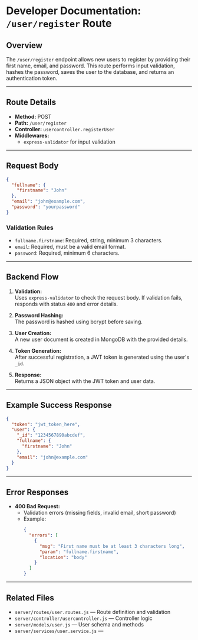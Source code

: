 # Developer Documentation: `/user/register` Route

## Overview

The `/user/register` endpoint allows new users to register by providing their first name, email, and password. This route performs input validation, hashes the password, saves the user to the database, and returns an authentication token.

---

## Route Details

- **Method:** POST  
- **Path:** `/user/register`  
- **Controller:** `usercontroller.registerUser`  
- **Middlewares:**  
  - `express-validator` for input validation

---

## Request Body

```json
{
  "fullname": {
    "firstname": "John"
  },
  "email": "john@example.com",
  "password": "yourpassword"
}
```

### Validation Rules

- `fullname.firstname`: Required, string, minimum 3 characters.
- `email`: Required, must be a valid email format.
- `password`: Required, minimum 6 characters.

---

## Backend Flow

1. **Validation:**  
   Uses `express-validator` to check the request body. If validation fails, responds with status `400` and error details.

2. **Password Hashing:**  
   The password is hashed using bcrypt before saving.

3. **User Creation:**  
   A new user document is created in MongoDB with the provided details.

4. **Token Generation:**  
   After successful registration, a JWT token is generated using the user's `_id`.

5. **Response:**  
   Returns a JSON object with the JWT token and user data.

---

## Example Success Response

```json
{
  "token": "jwt_token_here",
  "user": {
    "_id": "1234567890abcdef",
    "fullname": {
      "firstname": "John"
    },
    "email": "john@example.com"
  }
}
```

---

## Error Responses

- **400 Bad Request:**  
  - Validation errors (missing fields, invalid email, short password)
  - Example:
    ```json
    {
      "errors": [
        {
          "msg": "First name must be at least 3 characters long",
          "param": "fullname.firstname",
          "location": "body"
        }
      ]
    }
    ```

---

## Related Files

- `server/routes/user.routes.js` — Route definition and validation
- `server/controller/usercontroller.js` — Controller logic
- `server/models/user.js` — User schema and methods
- `server/services/user.service.js` —